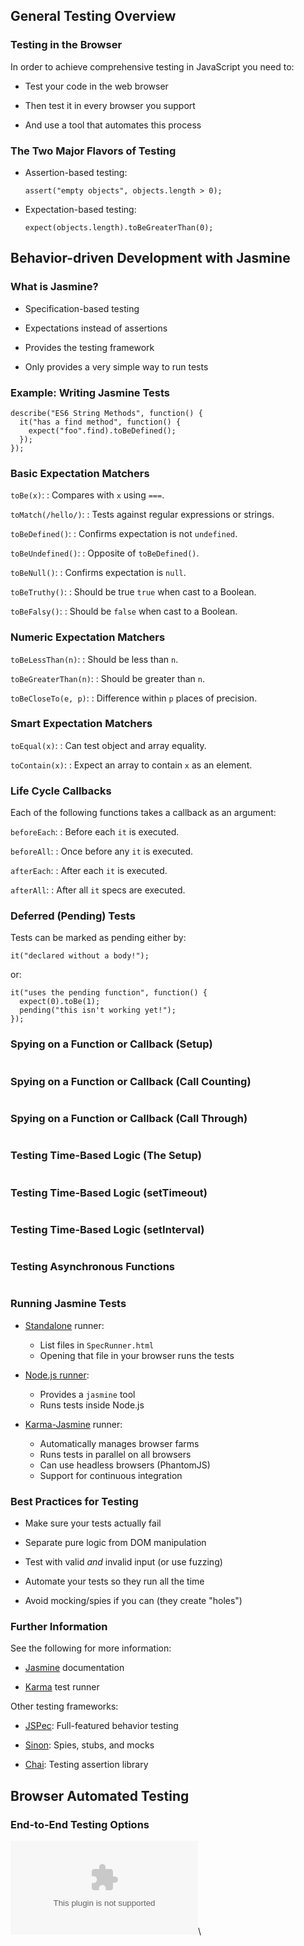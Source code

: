 ## General Testing Overview

### Testing in the Browser

In order to achieve comprehensive testing in JavaScript you need to:

  * Test your code in the web browser

  * Then test it in every browser you support

  * And use a tool that automates this process

### The Two Major Flavors of Testing

  * Assertion-based testing:

    ~~~ {.javascript}
    assert("empty objects", objects.length > 0);
    ~~~

  * Expectation-based testing:

    ~~~ {.javascript}
    expect(objects.length).toBeGreaterThan(0);
    ~~~

## Behavior-driven Development with Jasmine

### What is Jasmine?

  * Specification-based testing

  * Expectations instead of assertions

  * Provides the testing framework

  * Only provides a very simple way to run tests

### Example: Writing Jasmine Tests

~~~ {.javascript}
describe("ES6 String Methods", function() {
  it("has a find method", function() {
    expect("foo".find).toBeDefined();
  });
});
~~~

### Basic Expectation Matchers

`toBe(x)`:
  : Compares with `x` using `===`.

`toMatch(/hello/)`:
  : Tests against regular expressions or strings.

`toBeDefined()`:
  : Confirms expectation is not `undefined`.

`toBeUndefined()`:
  : Opposite of `toBeDefined()`.

`toBeNull()`:
  : Confirms expectation is `null`.

`toBeTruthy()`:
  : Should be true `true` when cast to a Boolean.

`toBeFalsy()`:
  : Should be `false` when cast to a Boolean.

### Numeric Expectation Matchers

`toBeLessThan(n)`:
  : Should be less than `n`.

`toBeGreaterThan(n)`:
  : Should be greater than `n`.

`toBeCloseTo(e, p)`:
  : Difference within `p` places of precision.


### Smart Expectation Matchers

`toEqual(x)`:
  : Can test object and array equality.

`toContain(x)`:
  : Expect an array to contain `x` as an element.

### Life Cycle Callbacks

Each of the following functions takes a callback as an argument:

`beforeEach`:
  : Before each `it` is executed.

`beforeAll`:
  : Once before any `it` is executed.

`afterEach`:
  : After each `it` is executed.

`afterAll`:
  : After all `it` specs are executed.

### Deferred (Pending) Tests

Tests can be marked as pending either by:

~~~ {.javascript}
it("declared without a body!");
~~~

or:

~~~ {.javascript}
it("uses the pending function", function() {
  expect(0).toBe(1);
  pending("this isn't working yet!");
});
~~~

### Spying on a Function or Callback (Setup)

~~~ {.javascript insert="../../src/examples/js/spy.spec.js" token="beforeEach"}
~~~

### Spying on a Function or Callback (Call Counting)

~~~ {.javascript insert="../../src/examples/js/spy.spec.js" token="call"}
~~~

### Spying on a Function or Callback (Call Through)

~~~ {.javascript insert="../../src/examples/js/spy.spec.js" token="callThrough"}
~~~

### Testing Time-Based Logic (The Setup)

~~~ {.javascript insert="../../src/examples/js/time.spec.js" token="set-up"}
~~~

### Testing Time-Based Logic (setTimeout)

~~~ {.javascript insert="../../src/examples/js/time.spec.js" token="setTimeout"}
~~~

### Testing Time-Based Logic (setInterval)

~~~ {.javascript insert="../../src/examples/js/time.spec.js" token="setInterval"}
~~~

### Testing Asynchronous Functions

~~~ {.javascript insert="../../src/examples/js/async.spec.js"}
~~~

### Running Jasmine Tests

  * [Standalone][jasmine-standalone] runner:
    - List files in `SpecRunner.html`
    - Opening that file in your browser runs the tests

  * [Node.js runner][jasmine-npm]:
    - Provides a `jasmine` tool
    - Runs tests inside Node.js

  * [Karma-Jasmine][karma-jasmine] runner:
    - Automatically manages browser farms
    - Runs tests in parallel on all browsers
    - Can use headless browsers (PhantomJS)
    - Support for continuous integration

### Best Practices for Testing

  * Make sure your tests actually fail

  * Separate pure logic from DOM manipulation

  * Test with valid *and* invalid input (or use fuzzing)

  * Automate your tests so they run all the time

  * Avoid mocking/spies if you can (they create "holes")

### Further Information

See the following for more information:

  * [Jasmine][] documentation

  * [Karma][] test runner

Other testing frameworks:

  * [JSPec][]: Full-featured behavior testing

  * [Sinon][]: Spies, stubs, and mocks

  * [Chai][]: Testing assertion library

## Browser Automated Testing

### End-to-End Testing Options

![](../../diagrams/js/browser-testing.dot)\
<!-- Placeholder -->

[karma]: http://karma-runner.github.io/0.12/index.html
[jasmine]: http://jasmine.github.io/
[jasmine-standalone]: https://github.com/pivotal/jasmine/releases
[jasmine-npm]: https://github.com/jasmine/jasmine-npm
[karma-jasmine]: https://github.com/karma-runner/karma-jasmine
[jspec]: https://www.drupal.org/project/jspec
[sinon]: http://sinonjs.org/
[chai]: http://chaijs.com/
[selenium]: http://www.seleniumhq.org/
[phantomjs]: http://phantomjs.org/
